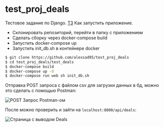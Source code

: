 
# test_proj_deals

Тестовое задание по Django. [ТЗ](https://github.com/alexsad95/test_projects/tree/master/test_proj_deals/files/ТЗ.pdf)
Как запустить приложение.
 - Склонировать репозиторий, перейти в папку с приложением
 - Сделать сборку через docker-compose build
 - Запустить docker-compose up
 - Запустить init_db.sh в контейнере docker

```sh
$ git clone https://github.com/alexsad95/test_proj_deals
$ cd test_proj_deals/test_deals
$ docker-compose build
$ docker-compose up -d 
$ docker-compose run web sh init_db.sh
```

Отправка POST запроса с файлом csv для загрузки данных в бд, можно это сделать с помощью Postman: 

![](https://github.com/alexsad95/test_projects/tree/master/test_proj_deals/files/POST.png "POST Запрос Postman-ом")

После можно проверить и зайти на `localhost:8000/api/deals`:

![](https://github.com/alexsad95/test_projects/tree/master/test_proj_deals/files/GET.png "Страница с выводом Deals")

